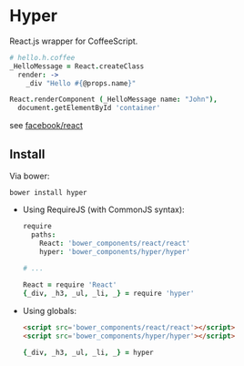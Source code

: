 # Hyper

React.js wrapper for CoffeeScript.

```coffee
# hello.h.coffee
_HelloMessage = React.createClass
  render: ->
    _div "Hello #{@props.name}"

React.renderComponent (_HelloMessage name: "John"),
  document.getElementById 'container'
```

see [facebook/react](https://github.com/facebook/react)

## Install

Via bower:
```
bower install hyper
```

- Using RequireJS (with CommonJS syntax):

  ```coffee
  require
    paths:
      React: 'bower_components/react/react'
      hyper: 'bower_components/hyper/hyper'
      
  # ...
  
  React = require 'React'
  {_div, _h3, _ul, _li, _} = require 'hyper'
  ```

- Using globals:
  
  ```html
  <script src='bower_components/react/react'></script>
  <script src='bower_components/hyper/hyper'></script>
  ```
  ```coffee
  {_div, _h3, _ul, _li, _} = hyper
  ```
  
